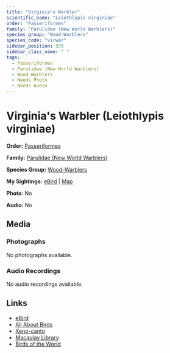 ```yaml
---
title: "Virginia's Warbler"
scientific_name: "Leiothlypis virginiae"
order: "Passeriformes"
family: "Parulidae (New World Warblers)"
species_group: "Wood-Warblers"
species_code: "virwar"
sidebar_position: 375
sidebar_class_name: " "
tags: 
  - Passeriformes
  - Parulidae (New World Warblers)
  - Wood-Warblers
  - Needs Photo
  - Needs Audio
---
```


# Virginia's Warbler (Leiothlypis virginiae)

**Order:** [Passeriformes](/tags/passeriformes)

**Family:** [Parulidae (New World Warblers)](/tags/parulidae-new-world-warblers)

**Species Group:** [Wood-Warblers](/tags/wood-warblers)

**My Sightings:** [eBird](https://ebird.org/lifelist?r=world&time=life&spp=virwar) | [Map](/map?species_code=virwar)

**Photo**: No 

**Audio**: No

## Media
### Photographs
No photographs available.

### Audio Recordings
No audio recordings available.

## Links
* [eBird](https://ebird.org/species/virwar) 
* [All About Birds](https://www.allaboutbirds.org/guide/virwar) 
* [Xeno-canto](https://www.xeno-canto.org/species/leiothlypis-virginiae) 
* [Macaulay Library](https://search.macaulaylibrary.org/catalog?taxonCode=virwar&sort=rating_rank_desc)
* [Birds of the World](https://birdsoftheworld.org/bow/species/virwar)
